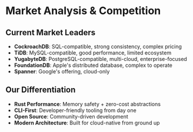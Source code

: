 # Market Analysis & Competition

## Current Market Leaders

- **CockroachDB**: SQL-compatible, strong consistency, complex pricing
- **TiDB**: MySQL-compatible, good performance, limited ecosystem
- **YugabyteDB**: PostgreSQL-compatible, multi-cloud, enterprise-focused
- **FoundationDB**: Apple's distributed database, complex to operate
- **Spanner**: Google's offering, cloud-only

## Our Differentiation

- **Rust Performance**: Memory safety + zero-cost abstractions
- **CLI-First**: Developer-friendly tooling from day one
- **Open Source**: Community-driven development
- **Modern Architecture**: Built for cloud-native from ground up
